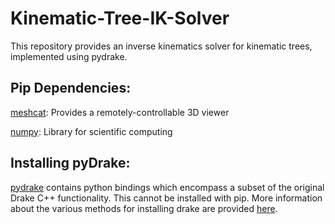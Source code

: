 # Kinematic-Tree-IK-Solver
This repository provides an inverse kinematics solver for kinematic trees, implemented using pydrake.

## Pip Dependencies: 
[meshcat](https://github.com/rdeits/meshcat-python): Provides a remotely-controllable 3D viewer

[numpy](https://numpy.org/): Library for scientific computing

## Installing pyDrake:
[pydrake](https://drake.mit.edu/pydrake/) contains python bindings which encompass a subset of the original Drake C++ functionality.  This cannot be installed with pip.  More information about the various methods for installing drake are provided [here](https://drake.mit.edu/python_bindings.html).
